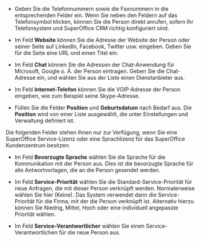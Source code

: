 <!-- markdownlint-disable-file MD041 -->
* Geben Sie die Telefonnummern sowie die Faxnummern in die entsprechenden Felder ein. Wenn Sie neben den Feldern auf das Telefonsymbol klicken, können Sie die Person direkt anrufen, sofern Ihr Telefonsystem und SuperOffice CRM richtig konfiguriert sind.

* Im Feld **Website** können Sie die Adresse der Website der Person oder seiner Seite auf LinkedIn, Facebook, Twitter usw. eingeben. Geben Sie für die Seite eine URL und einen Titel ein.

* Im Feld **Chat** können Sie die Adressen der Chat-Anwendung für Microsoft, Google o. Ä. der Person eintragen. Geben Sie die Chat-Adresse ein, und wählen Sie aus der Liste einen Dienstanbieter aus.

* Im Feld **Internet-Telefon** können Sie die VOIP-Adresse der Person eingeben, wie zum Beispiel seine Skype-Adresse.

* Füllen Sie die Felder **Position** und **Geburtsdatum** nach Bedarf aus. Die **Position** wird von einer Liste ausgewählt, die unter Einstellungen und Verwaltung definiert ist.

Die folgenden Felder stehen Ihnen nur zur Verfügung, wenn Sie eine SuperOffice Service-Lizenz oder eine Sprachlizenz für das SuperOffice Kundenzentrum besitzen:

* Im Feld **Bevorzugte Sprache** wählen Sie die Sprache für die Kommunikation mit der Person aus. Dies ist die bevorzugte Sprache für alle Antwortvorlagen, die an die Person gesendet werden.

* Im Feld **Service-Priorität** wählen Sie die Standard-Service-Priorität für neue Anfragen, die mit dieser Person verknüpft werden. Normalerweise wählen Sie hier (Keine). Das System verwendet dann die Service-Priorität für die Firma, mit der die Person verknüpft ist. Alternativ hierzu können Sie Niedrig, Mittel, Hoch oder eine individuell angepasste Priorität wählen.

* Im Feld **Service-Verantwortlicher** wählen Sie einen Service-Verantwortlichen für die neue Person aus.
